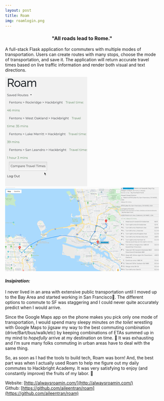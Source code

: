 ```yaml
---
layout: post
title: Roam
img: roamlogin.png
---
```

<center> 
<h3>"All roads lead to Rome."</h3>
</center>

A full-stack Flask application for commuters with multiple modes of transportation. Users can create routes with many stops, choose the mode of transportation, and save it. The application will return accurate travel times based on live traffic information and render both visual and text directions.

![Comparing travel times](/assets/img/roamcomparetraveltimes-sidebar.png)
![Viewing directions](/assets/img/roamviewingdirections-resized.png)

#### *Insipiration:* 
I never lived in an area with extensive public transportation until I moved up to the Bay Area and started working in San Francisco🌉. The different options to commute to SF was staggering and I could never quite accurately predict when I would arrive. 

Since the Google Maps app on the phone makes you pick only one mode of transportation, I would spend many sleepy minutes *on the toilet* wrestling with  Google Maps to jigsaw my way to the best commuting combination (drive/Bart/bus/walk/etc) by keeping combinations of ETAs summed up in my mind to *hopefully* arrive at my destination on time. 🤯 It was exhausting and I'm sure many folks commuting in urban areas have to deal with the same thing. 

So, as soon as I had the tools to build tech, Roam was born! And, the best part was when I actually used Roam to help me figure out my daily commutes to Hackbright Academy. It was very satisfying to enjoy (and constantly improve) the fruits of my labor. 🥳

Website: [http://alwaysroamin.com/](http://alwaysroamin.com/) <br>
Github: [https://github.com/aileentran/roam](https://github.com/aileentran/roam)